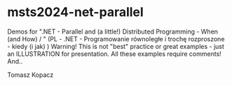 # msts2024-net-parallel
Demos for ".NET - Parallel and (a little!) Distributed Programming - When (and How) / " (PL - .NET - Programowanie równoległe i trochę rozproszone - kiedy (i jak) ) 
Warning! This is not "best" practice or great examples - just an ILLUSTRATION for presentation.
All these examples require comments! And..

Tomasz Kopacz
